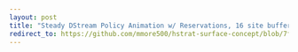 ```yaml
---
layout: post
title: "Steady DStream Policy Animation w/ Reservations, 16 site buffer"
redirect_to: https://github.com/mmore500/hstrat-surface-concept/blob/7fe99f8128e9d197457b02eab4aa273a4a8fe087/12/viz%3Dtypewriter_with_reservations%2Bsurface_size%3D32%2Bext%3D.gif
---
```

